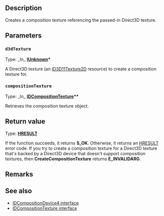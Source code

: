 ## Description

Creates a composition texture referencing the passed-in Direct3D texture.

## Parameters

### `d3dTexture`

Type: \_In\_ **[IUnknown](https://learn.microsoft.com/windows/win32/api/unknwn/nn-unknwn-iunknown)\***

A Direct3D texture (an [ID3D11Texture2D](https://learn.microsoft.com/windows/win32/api/d3d11/nn-d3d11-id3d11texture2d) resource) to create a composition texture for.

### `compositionTexture`

Type: \_In\_ **[IDCompositionTexture](https://learn.microsoft.com/windows/win32/api/dcomp/nn-dcomp-idcompositiontexture)\*\***

Retrieves the composition texture object.

## Return value

Type: **[HRESULT](https://learn.microsoft.com/windows/win32/winprog/windows-data-types)**

If the function succeeds, it returns **S_OK**. Otherwise, it returns an [HRESULT](https://learn.microsoft.com/windows/win32/winprog/windows-data-types) error code. If you try to create a composition texture for a Direct3D texture that's backed by a Direct3D device that doesn't support composition textures, then **CreateCompositionTexture** returns **E_INVALIDARG**.

## Remarks

## See also

* [IDCompositionDevice4 interface](https://learn.microsoft.com/windows/win32/api/dcomp/nn-dcomp-idcompositiondevice4)
* [IDCompositionTexture interface](https://learn.microsoft.com/windows/win32/api/dcomp/nn-dcomp-idcompositiontexture)